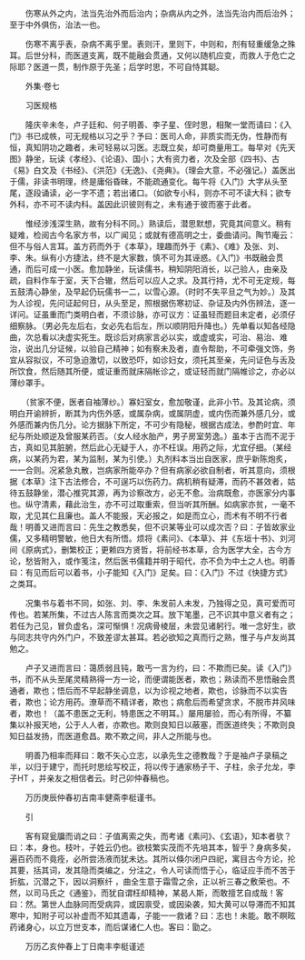 <!-- { "loadSidebar": true } -->
　　伤寒从外之内，法当先治外而后治内；杂病从内之外，法当先治内而后治外；至于中外俱伤，治法一也。

　　伤寒不离乎表，杂病不离乎里。表则汗，里则下，中则和，剂有轻重缓急之殊耳。后世分科，而医道支离，既不能融会贯通，又何以随机应变，而救人于危亡之际耶？医道一贯，制作原于先圣；后学时思，不可自恃其聪。

　　外集·卷七

　　习医规格

　　隆庆辛未冬，卢子廷和、何子明善、李子星、侄时思，相聚一堂而请曰：《入门》书已成帙，可无规格以习之乎？予曰：医司人命，非质实而无伪，性静而有恒，真知阴功之趣者，未可轻易以习医。志既立矣，却可商量用工。每早对《先天图》静坐，玩读《孝经》、《论语》、国小；大有资力者，次及全部《四书》、古《易》白文及《书经》、《洪范》《无逸》、《尧典》。（理会大意，不必强记。）盖医出于儒，非读书明理，终是庸俗昏昧，不能疏通变化。每午将《入门》大字从头至尾，逐段诵读，必一字不遗；若出诸口。（如欲专小科，则亦不可不读大科；欲专外科，亦不可不读内科。盖因此识彼则有之，未有通于彼而塞于此者。

　　惟经涉浅深生熟，故有分科不同。）熟读后，潜思默想，究竟其间意义。稍有疑难，检阅古今名家方书，以广闻见；或就有德高明之士，委曲请问。陶节庵云：但不与俗人言耳。盖方药而外于《本草》，理趣而外于《素》、《难》及张、刘、李、朱。纵有小方捷法，终不是大家数，慎不可为其诬惑。《入门》书既融会贯通，而后可成一小医。愈加静坐，玩读儒书，稍知阴阳消长，以己验人，由亲及疏，自料作车于室，天下合辙，然后可以应人之求。及其行持，尤不可无定规，每五鼓清心静坐，及早起仍玩儒书一二，以雪心源。（时时不失平旦之气为妙。）及其为人诊视，先问证起何日，从头至足，照根据伤寒初证、杂证及内外伤辨法，逐一详问。证虽重而门类明白者，不须诊脉，亦可议方：证虽轻而题目未定者，必须仔细察脉。（男必先左后右，女必先右后左，所以顺阴阳升降也。）先单看以知各经隐曲，次总看以决虚实死生。既诊后对病家言必以实，或虚或实，可治、易治、难治，说出几分证候，以验自己精神；如有察未及者，直令帮助，不可牵强文饰，务宜从容拟议，不可急迫激切，以致恐吓，如诊妇女，须托其至亲，先问证色与舌及所饮食，然后随其所便，或证重而就床隔帐诊之，或证轻而就门隔帷诊之，亦必以薄纱罩手。

　　（贫家不便，医者自袖薄纱。）寡妇室女，愈加敬谨，此非小节。及其论病，须明白开谕辨折，断其为内伤外感，或属杂病，或属阴虚，或内伤而兼外感几分，或外感而兼内伤几分。论方据脉下所定，不可少有隐秘，根据古成法，参酌时宜、年纪与所处顺逆及曾服某药否。（女人经水胎产，男子房室劳逸。）虽本于古而不泥于古，真如见其脏腑，然后此心无疑于人，亦不枉误。用药之际，尤宜仔细。（某经病，以某药为君，某为监制，某为引使。）丸剂料本当出自医家，庶乎新陈炮炙，一一合则。况紧急丸散，岂病家所能卒办？但有病家必欲自制者，听其意向，须根据《本草》注下古法修合，不可逞巧以伤药力。病机稍有疑滞，而药不甚效者，姑待五鼓静坐，潜心推究其源，再为诊察改方，必无不愈。治病既愈，亦医家分内事也。纵守清素，藉此治生，亦不可过取重索，但当听其所酬。如病家亦贫，一毫不取，尤见其仁且廉也。盖人不能报，天必报之，如是而立心，而术有不明不行者哉！明善又进而言曰：先生之教悉矣，但不识某等业可以成次否？曰：子皆故家业儒，又多精明警敏，他日大有所悟。烦将《素问》、《本草》、并《东垣十书》、刘河间《原病式》，删繁校正；更赖四方贤哲，将前经书本草，合为医学大全，古今方论，愁皆附入，或作笺注，然后医书儒籍并明于昭代，亦不负为中土之人也。明善曰：有见而后可以着书，小子能知《入门》足矣。曰：《入门》不过《快捷方式》之类耳。

　　况集书与着书不同，如张、刘、李、朱发前人未发，乃独得之见，真可爱而可传也。若某所集，不过古人陈言而类次之耳。放下笔墨，己不识其中意义者有之；若任为己见，冒负虚名，深可惭惧！况病骨棱层，未尝见诸躬行。唯一念好生，欲与同志共守内外门户，不致差谬太甚耳。若必欲知之真而行之熟，惟子与卢友尚其勉之。

　　卢子又进而言曰：蔼质弱且钝，敢丐一言为约，曰：不欺而已矣。读《入门》书，而不从头至尾灵精熟得一方一论，而便谓能医者，欺也；熟读而不思悟融会贯通者，欺也；悟后而不早起静坐调息，以为诊视之地者，欺也，诊脉而不以实告者，欺也；论方用药。潦草而不精详者，欺也；病愈后而希望贪求，不脱市井风味者，欺也！（盖不患医之无利，特患医之不明耳。）屡用屡验，而心有所得，不纂集以补报天地，公于人人者，亦欺也。欺则良知日以蔽塞，而医道终失；不欺则良知日益发扬，而医道愈昌。欺不欺之间，非人之所能与也。

　　明善乃相率而拜曰：敢不矢心立志，以承先生之德教哉？于是袖卢子录稿之半，以归于建宁，而托时思绘写校正，将以传于通家杨子干、子柱，余子允龙，李子HT ，并亲友之相信者云。时己卯仲春稿也。

　　万历庚辰仲春初吉南丰健斋李梃谨书。

　　引

　　客有窥瓮牖而诮之曰：子值离索之失，而考诸《素问》、《玄语》，知本者欤？曰：本，身也。枝叶，子姓云仍也。欲枝繁实茂而不先培其本，智乎？身病多矣，遍百药而不竟痊，必所尝汤液而犹未达。其所以倏尔闭户四祀，寓目古今方论，抡其要，括其词，发其隐而类编之，分注之，令人可读而悟于心，临证应手而不苦于折肱，沉潜之下，因以洞察纤 ，曲全生意于霜雪之余，正以祈三春之敷荣也。不然，以司马氏之《通鉴》，而犹自谓枉却精神，某曷人斯，而敢擅艺自成哉！客曰：然。第世人血脉同而受病异，或因禀受，或因染袭，知大黄可以导滞而不知其寒中，知附子可以补虚而不知其遗毒，子能一一救诸？曰：志也！未能。敢不瞑眩药诸身心，以立万世支本，而后谋诸仁人也。客曰：勖之。

　　万历乙亥仲春上丁日南丰李梃谨述
